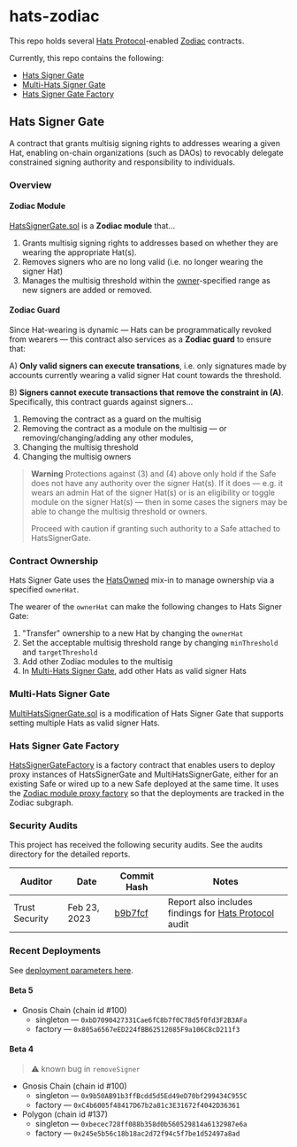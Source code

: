 # hats-zodiac

This repo holds several [Hats Protocol](https://github.com/Hats-Protocol/hats-protocol)-enabled [Zodiac](https://github.com/gnosis/zodiac) contracts.

Currently, this repo contains the following:

- [Hats Signer Gate](#hats-signer-gate)
- [Multi-Hats Signer Gate](#multi-hats-signer-gate)
- [Hats Signer Gate Factory](#hats-signer-gate-factory)

## Hats Signer Gate

A contract that grants multisig signing rights to addresses wearing a given Hat, enabling on-chain organizations (such as DAOs) to revocably delegate constrained signing authority and responsibility to individuals.

### Overview

#### Zodiac Module

[HatsSignerGate.sol](./contracts/HatsSignerGate.sol) is a **Zodiac module** that...

1. Grants multisig signing rights to addresses based on whether they are wearing the appropriate Hat(s).
2. Removes signers who are no long valid (i.e. no longer wearing the signer Hat)
3. Manages the multisig threshold within the [owner](#contract-ownership)-specified range as new signers are added or removed.

#### Zodiac Guard

Since Hat-wearing is dynamic — Hats can be programmatically revoked from wearers — this contract also services as a **Zodiac guard** to ensure that:

A) **Only valid signers can execute transations**, i.e. only signatures made by accounts currently wearing a valid signer Hat count towards the threshold.

B) **Signers cannot execute transactions that remove the constraint in (A)**. Specifically, this contract guards against signers...

1. Removing the contract as a guard on the multisig
2. Removing the contract as a module on the multisig — or removing/changing/adding any other modules,
3. Changing the multisig threshold
4. Changing the multisig owners

> **Warning**
> Protections against (3) and (4) above only hold if the Safe does not have any authority over the signer Hat(s). If it does — e.g. it wears an admin Hat of the signer Hat(s) or is an eligibility or toggle module on the signer Hat(s) — then in some cases the signers may be able to change the multisig threshold or owners.
>
> Proceed with caution if granting such authority to a Safe attached to HatsSignerGate.


### Contract Ownership

Hats Signer Gate uses the [HatsOwned](https://github.com/Hats-Protocol/hats-auth/) mix-in to manage ownership via a specified `ownerHat`.

The wearer of the `ownerHat` can make the following changes to Hats Signer Gate:

1. "Transfer" ownership to a new Hat by changing the `ownerHat`
2. Set the acceptable multisig threshold range by changing `minThreshold` and `targetThreshold`
3. Add other Zodiac modules to the multisig
4. In [Multi-Hats Signer Gate](#multi-hats-signer-gate), add other Hats as valid signer Hats

### Multi-Hats Signer Gate

[MultiHatsSignerGate.sol](./contracts/MultiHatsSignerGate.sol) is a modification of Hats Signer Gate that supports setting multiple Hats as valid signer Hats.

### Hats Signer Gate Factory

[HatsSignerGateFactory](./contracts/HatsSignerGateFactory.sol) is a factory contract that enables users to deploy proxy instances of HatsSignerGate and MultiHatsSignerGate, either for an existing Safe or wired up to a new Safe deployed at the same time. It uses the [Zodiac module proxy factory](https://github.com/gnosis/zodiac/blob/master/contracts/factory/ModuleProxyFactory.sol) so that the deployments are tracked in the Zodiac subgraph.

### Security Audits

This project has received the following security audits. See the audits directory for the detailed reports.

| Auditor | Date | Commit Hash | Notes |
| --- | --- | --- | --- |
| Trust Security | Feb 23, 2023 | [b9b7fcf](https://github.com/Hats-Protocol/hats-zodiac/commit/b9b7fcf22fd5cbb98c7d93dead590e80bf9c780a) | Report also includes findings for [Hats Protocol](https://github.com/Hats-Protocol/hats-protocol) audit |

### Recent Deployments

See [deployment parameters here](./script/DeployParams.json).

#### Beta 5

- Gnosis Chain (chain id #100)
  - singleton &mdash; `0xbD7090427331Cae6fC8b7f0C78d5f0fd3F2B3AFa`
  - factory &mdash; `0x805a6567eED224fBB62512085F9a106C8cD211f3`

#### Beta 4

> ⚠️ known bug in `removeSigner`

- Gnosis Chain (chain id #100)
  - singleton &mdash; `0x9b50AB91b3ffBcdd5d5Ed49eD70bf299434C955C`
  - factory &mdash; `0xC4b6005f48417D67b2a81c3E31672f4042D36361`
- Polygon (chain id #137)
  - singleton &mdash; `0xbecec728ff088b358d0b560529814a6132987e6a`
  - factory &mdash; `0x245e5b56c18b18ac2d72f94c5f7be1d52497a8ad`
